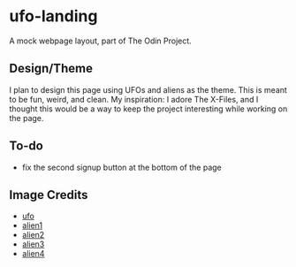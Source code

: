 # ufo-landing
A mock webpage layout, part of The Odin Project.

## Design/Theme

I plan to design this page using UFOs and aliens as the theme. This is meant to be fun, weird, and clean. My inspiration: I adore The X-Files, and I thought this would be a way to keep the project interesting while working on the page.

## To-do

* fix the second signup button at the bottom of the page

## Image Credits

* [ufo](https://unsplash.com/photos/HWQXIYbs8PM)
* [alien1](https://pixabay.com/vectors/alien-greeting-hello-long-life-1292972/)
* [alien2](https://pixabay.com/vectors/alien-daily-drawing-green-head-1296189/)
* [alien3](https://pixabay.com/illustrations/alien-et-extraterrestrial-space-1534979/)
* [alien4](https://pixabay.com/vectors/alien-astronaut-space-fantasy-man-4883391/)

